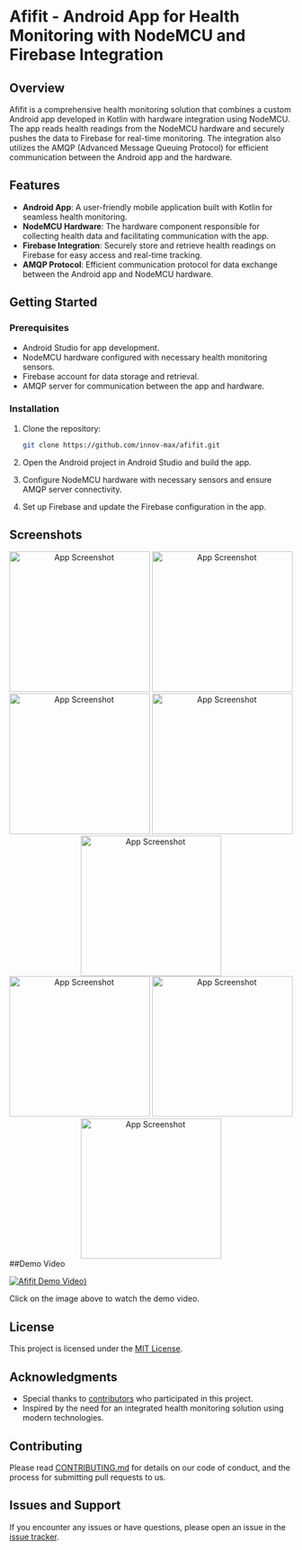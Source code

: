 # Afifit - Android App for Health Monitoring with NodeMCU and Firebase Integration

## Overview

Afifit is a comprehensive health monitoring solution that combines a custom Android app developed in Kotlin with hardware integration using NodeMCU. The app reads health readings from the NodeMCU hardware and securely pushes the data to Firebase for real-time monitoring. The integration also utilizes the AMQP (Advanced Message Queuing Protocol) for efficient communication between the Android app and the hardware.

## Features

- **Android App**: A user-friendly mobile application built with Kotlin for seamless health monitoring.
- **NodeMCU Hardware**: The hardware component responsible for collecting health data and facilitating communication with the app.
- **Firebase Integration**: Securely store and retrieve health readings on Firebase for easy access and real-time tracking.
- **AMQP Protocol**: Efficient communication protocol for data exchange between the Android app and NodeMCU hardware.

## Getting Started

### Prerequisites

- Android Studio for app development.
- NodeMCU hardware configured with necessary health monitoring sensors.
- Firebase account for data storage and retrieval.
- AMQP server for communication between the app and hardware.

### Installation

1. Clone the repository:

    ```bash
    git clone https://github.com/innov-max/afifit.git
    ```

2. Open the Android project in Android Studio and build the app.

3. Configure NodeMCU hardware with necessary sensors and ensure AMQP server connectivity.

4. Set up Firebase and update the Firebase configuration in the app.

## Screenshots

<div align="center">
  <img src="affit_hardware/screen1.jpeg" alt="App Screenshot" width="250"/>
  <img src="affit_hardware/screen2.jpeg" alt="App Screenshot" width="250"/>
  <img src="affit_hardware/screen3.jpeg" alt="App Screenshot" width="250"/>
      <img src="affit_hardware/screen4.jpeg" alt="App Screenshot" width="250"/>
    
    
  <img src="affit_hardware/otp.png" alt="App Screenshot" width="250"/>
</div>

<div align="center">
   <img src="affit_hardware/screen5.jpeg" alt="App Screenshot" width="250"/>
      <img src="affit_hardware/screen6.jpeg" alt="App Screenshot" width="250"/>
      <img src="affit_hardware/screen7.jpeg" alt="App Screenshot" width="250"/>
</div>
##Demo Video

[![Afifit Demo Video](affit_hardware/demo.jpeg))](https://youtu.be/8DCyiNHlaGk)

Click on the image above to watch the demo video.

## License

This project is licensed under the [MIT License](LICENSE.md).

## Acknowledgments

- Special thanks to [contributors](CONTRIBUTORS.md) who participated in this project.
- Inspired by the need for an integrated health monitoring solution using modern technologies.

## Contributing

Please read [CONTRIBUTING.md](CONTRIBUTING.md) for details on our code of conduct, and the process for submitting pull requests to us.

## Issues and Support

If you encounter any issues or have questions, please open an issue in the [issue tracker](https://github.com/innov-max/afifit/issues).

